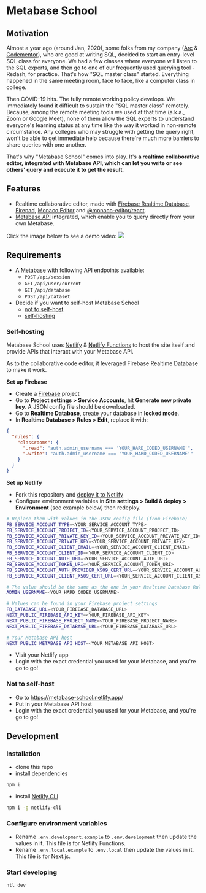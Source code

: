 # Metabase School

## Motivation

Almost a year ago (around Jan, 2020), some folks from my company ([Arc](https://arc.dev) & [Codementor](https://www.codementor.io/)), who are good at writing SQL, decided to start an entry-level SQL class for everyone. We had a few classes where everyone will listen to the SQL experts, and then go to one of our frequently used querying tool - Redash, for practice. That's how "SQL master class" started. Everything happened in the same meeting room, face to face, like a computer class in college.

Then COVID-19 hits. The fully remote working policy develops. We immediately found it difficult to sustain the "SQL master class" remotely. Because, among the remote meeting tools we used at that time (a.k.a., Zoom or Google Meet), none of them allow the SQL experts to understand everyone's learning status at any time like the way it worked in non-remote circumstance. Any colleges who may struggle with getting the query right, won't be able to get immediate help because there're much more barriers to share queries with one another.

That's why "Metabase School" comes into play. It's **a realtime collaborative editor, integrated with Metabase API, which can let you write or see others' query and execute it to get the result**.


## Features

- Realtime collaborative editor, made with [Firebase Realtime Database](https://firebase.google.com/docs/database), [Firepad](https://github.com/FirebaseExtended/firepad), [Monaco Editor](https://microsoft.github.io/monaco-editor/) and [@monaco-editor/react](https://github.com/suren-atoyan/monaco-react).
- [Metabase API](https://www.metabase.com/docs/latest/api-documentation.html) integrated, which enable you to query directly from your own Metabase.

Click the image below to see a demo video: [![](https://user-images.githubusercontent.com/12913401/114265344-dc44e400-9a22-11eb-9171-a9e01fcdfdac.png)](https://user-images.githubusercontent.com/12913401/114265050-304ec900-9a21-11eb-9d6c-0e04d6f9f553.mp4)

## Requirements

- A [Metabase](https://www.metabase.com/) with following API endpoints available:
  - `POST` `/api/session`
  - `GET` `/api/user/current`
  - `GET` `/api/database`
  - `POST` `/api/dataset`
- Decide if you want to self-host Metabase School
  - [not to self-host](#Not-to-self-host)
  - [self-hosting](#Self-hosting)

### Self-hosting

Metabase School uses [Netlify](https://www.netlify.com/) & [Netlify Functions](https://www.netlify.com/products/functions/) to host the site itself and provide APIs that interact with your Metabase API.

As to the collaborative code editor, it leveraged Firebase Realtime Database to make it work.


**Set up Firebase**

- Create a [Firebase](https://console.firebase.google.com/) project
- Go to **Project settings > Service Accounts**, hit **Generate new private key**. A JSON config file should be downloaded.
- Go to **Realtime Database**, create your database in **locked mode**.
- In **Realtime Database > Rules > Edit**, replace it with:
```json
{
  "rules": {
    "classrooms": {
      ".read": "auth.admin_username === 'YOUR_HARD_CODED_USERNAME'",
      ".write": "auth.admin_username === 'YOUR_HARD_CODED_USERNAME'"
    }
  }
}
```

**Set up Netlify**

- Fork this repository and [deploy it to Netlify](https://www.netlify.com/blog/2016/09/29/a-step-by-step-guide-deploying-on-netlify/)
- Configure environment variables in **Site settings > Build & deploy > Environment** (see example below) then redeploy.
```sh
# Replace them with values in the JSON config file (from Firebase)
FB_SERVICE_ACCOUNT_TYPE=<YOUR_SERVICE_ACCOUNT_TYPE>
FB_SERVICE_ACCOUNT_PROJECT_ID=<YOUR_SERVICE_ACCOUNT_PROJECT_ID>
FB_SERVICE_ACCOUNT_PRIVATE_KEY_ID=<YOUR_SERVICE_ACCOUNT_PRIVATE_KEY_ID>
FB_SERVICE_ACCOUNT_PRIVATE_KEY=<YOUR_SERVICE_ACCOUNT_PRIVATE_KEY>
FB_SERVICE_ACCOUNT_CLIENT_EMAIL=<YOUR_SERVICE_ACCOUNT_CLIENT_EMAIL>
FB_SERVICE_ACCOUNT_CLIENT_ID=<YOUR_SERVICE_ACCOUNT_CLIENT_ID>
FB_SERVICE_ACCOUNT_AUTH_URI=<YOUR_SERVICE_ACCOUNT_AUTH_URI>
FB_SERVICE_ACCOUNT_TOKEN_URI=<YOUR_SERVICE_ACCOUNT_TOKEN_URI>
FB_SERVICE_ACCOUNT_AUTH_PROVIDER_X509_CERT_URL=<YOUR_SERVICE_ACCOUNT_AUTH_PROVIDER_X509_CERT_URL>
FB_SERVICE_ACCOUNT_CLIENT_X509_CERT_URL=<YOUR_SERVICE_ACCOUNT_CLIENT_X509_CERT_URL>

# The value should be the same as the one in your Realtime Database Rules
ADMIN_USERNAME=<YOUR_HARD_CODED_USERNAME>

# Values can be found in your Firebase project settings
FB_DATABASE_URL=<YOUR_FIREBASE_DATABASE_URL>
NEXT_PUBLIC_FIREBASE_API_KEY=<YOUR_FIREBASE_API_KEY>
NEXT_PUBLIC_FIREBASE_PROJECT_NAME=<YOUR_FIREBASE_PROJECT_NAME>
NEXT_PUBLIC_FIREBASE_DATABASE_URL=<YOUR_FIREBASE_DATABASE_URL>

# Your Metabase API host
NEXT_PUBLIC_METABASE_API_HOST=<YOUR_METABASE_API_HOST>
```
- Visit your Netlify app
- Login with the exact credential you used for your Metabase, and you're go to go!

### Not to self-host

- Go to https://metabase-school.netlify.app/
- Put in your Metabase API host
- Login with the exact credential you used for your Metabase, and you're go to go!


## Development

### Installation
- clone this repo
- install dependencies
```sh
npm i
```
- install [Netlify CLI](https://cli.netlify.com/)
```sh
npm i -g netlify-cli
```

### Configure environment variables
- Rename `.env.development.example` to `.env.development` then update the values in it. This file is for Netlify Functions.
- Rename `.env.local.example` to `.env.local` then update the values in it. This file is for Next.js.

### Start developing

```sh
ntl dev
```
